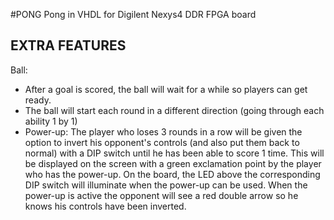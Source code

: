 #PONG
Pong in VHDL for Digilent Nexys4 DDR FPGA board

## EXTRA FEATURES 
Ball:    
- After a goal is scored, the ball will wait for a while so players can get ready.    
- The ball will start each round in a different direction (going through each ability 1 by 1) 
- Power-up: The player who loses 3 rounds in a row will be given the option to invert his opponent's controls (and also put them back to normal) with a DIP switch until he has been able to score 1 time. This will be displayed on the screen with a green exclamation point by the player who has the power-up. On the board, the LED above the corresponding DIP switch will illuminate when the power-up can be used. When the power-up is active the opponent will see a red double arrow so he knows his controls have been inverted.